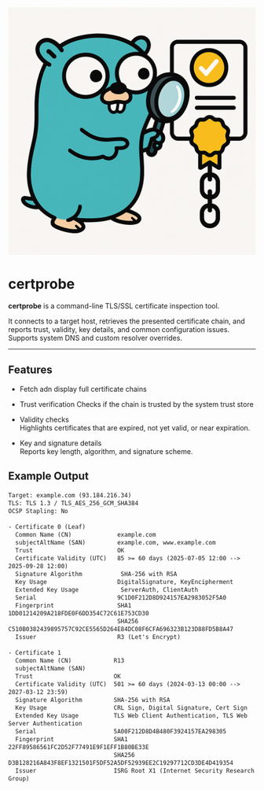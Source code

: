 ![certprobe gopher](docs/assets/certprobe-gopher.png)
# certprobe

**certprobe** is a command-line TLS/SSL certificate inspection tool.

It connects to a target host, retrieves the presented certificate chain, and reports trust, validity, key details, and common configuration issues. Supports system DNS and custom resolver overrides.

---

## Features

- Fetch adn display full certificate chains

- Trust verification
  Checks if the chain is trusted by the system trust store

- Validity checks  
  Highlights certificates that are expired, not yet valid, or near expiration.

- Key and signature details  
  Reports key length, algorithm, and signature scheme.

## Example Output

```console
Target: example.com (93.184.216.34)
TLS: TLS 1.3 / TLS_AES_256_GCM_SHA384
OCSP Stapling: No

- Certificate 0 (Leaf)
  Common Name (CN)             example.com
  subjectAltName (SAN)         example.com, www.example.com
  Trust                        OK
  Certificate Validity (UTC)   85 >= 60 days (2025-07-05 12:00 --> 2025-09-28 12:00)
  Signature Algorithm           SHA-256 with RSA
  Key Usage                    DigitalSignature, KeyEncipherment
  Extended Key Usage            ServerAuth, ClientAuth
  Serial                       9C1D0F212D8D924157EA2983052F5A0
  Fingerprint                  SHA1 1DD01214209A218FDE0F6DD354C72C61E753CD30
                               SHA256 C510B0382439895757C92CE5565D264E84DC08F6CFA696323B123D88FD5B8A47
  Issuer                       R3 (Let's Encrypt)

- Certificate 1 
  Common Name (CN)            R13
  subjectAltName (SAN)        
  Trust                       OK
  Certificate Validity (UTC)  501 >= 60 days (2024-03-13 00:00 --> 2027-03-12 23:59)
  Signature Algorithm         SHA-256 with RSA
  Key Usage                   CRL Sign, Digital Signature, Cert Sign
  Extended Key Usage          TLS Web Client Authentication, TLS Web Server Authentication
  Serial                      5A00F212D8D4B480F3924157EA298305
  Fingerprint                 SHA1 22FF89586561FC2D52F77491E9F1EFF1B80BE33E
                              SHA256 D3B128216A843F8EF1321501F5DF52A5DF52939EE2C19297712CD3DE4D419354
  Issuer                      ISRG Root X1 (Internet Security Research Group)